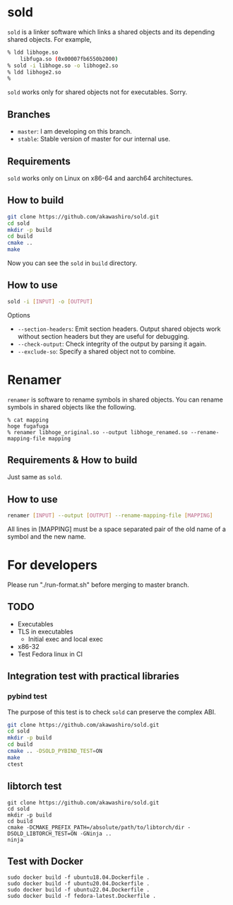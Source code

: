 # sold
`sold` is a linker software which links a shared objects and its depending
shared objects. For example,
```bash
% ldd libhoge.so
    libfuga.so (0x00007fb6550b2000)
% sold -i libhoge.so -o libhoge2.so
% ldd libhoge2.so
%
```
`sold` works only for shared objects not for executables. Sorry.

## Branches
- `master`: I am developing on this branch.
- `stable`: Stable version of master for our internal use.

## Requirements
`sold` works only on Linux on x86-64 and aarch64 architectures.

## How to build
```bash
git clone https://github.com/akawashiro/sold.git
cd sold
mkdir -p build
cd build
cmake ..
make
```
Now you can see the `sold` in `build` directory.

## How to use
```bash
sold -i [INPUT] -o [OUTPUT]
```
Options
- `--section-headers`: Emit section headers. Output shared objects work without section headers but they are useful for debugging.
- `--check-output`: Check integrity of the output by parsing it again.
- `--exclude-so`: Specify a shared object not to combine.

# Renamer
`renamer` is software to rename symbols in shared objects.  You can rename symbols in shared objects like the following.
```
% cat mapping
hoge fugafuga
% renamer libhoge_original.so --output libhoge_renamed.so --rename-mapping-file mapping
```

## Requirements & How to build
Just same as `sold`.

## How to use
```bash
renamer [INPUT] --output [OUTPUT] --rename-mapping-file [MAPPING]
```
All lines in [MAPPING] must be a space separated pair of the old name of a symbol and the new name.

# For developers
Please run "./run-format.sh" before merging to master branch.

## TODO
- Executables
- TLS in executables
    - Initial exec and local exec
- x86-32
- Test Fedora linux in CI

## Integration test with practical libraries
### pybind test
The purpose of this test is to check `sold` can preserve the complex ABI.
```bash
git clone https://github.com/akawashiro/sold.git
cd sold
mkdir -p build
cd build
cmake .. -DSOLD_PYBIND_TEST=ON
make
ctest
```
## libtorch test
```
git clone https://github.com/akawashiro/sold.git
cd sold
mkdir -p build
cd build
cmake -DCMAKE_PREFIX_PATH=/absolute/path/to/libtorch/dir -DSOLD_LIBTORCH_TEST=ON -GNinja ..
ninja
```

## Test with Docker
```
sudo docker build -f ubuntu18.04.Dockerfile .
sudo docker build -f ubuntu20.04.Dockerfile .
sudo docker build -f ubuntu22.04.Dockerfile .
sudo docker build -f fedora-latest.Dockerfile .
```
